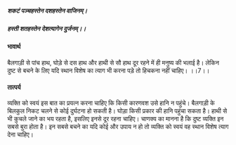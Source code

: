 ##### शकटं पञ्चहस्तेन दशहस्तेन वाजिनम्।
##### हस्ती शतहस्तेन देशत्यागेन दुर्जनम्।। 

#### भावार्थ

बैलगाड़ी से पांच हाथ, घोड़े से दस हाथ और हाथी से सौ हाथ दूर रहने में ही मनुष्य की भलाई है। लेकिन दुष्ट से बचने के लिए यदि स्थान विशेष का त्याग भी करना पड़े तो हिचकना नहीं चाहिए। ।।7।।

#### तात्पर्य

व्यक्ति को स्वयं इस बात का प्रयत्न करना चाहिए कि किसी कारणवश उसे हानि न पहुंचे। बैलगाड़ी के बिलकुल निकट चलने से कोई दुर्घटना हो सकती है। घोड़ा किसी प्रकार की हानि पहुंचा सकता है। हाथी से भी कुचले जाने का भय रहता है, इसलिए इनसे दूर रहना चाहिए। चाणक्य का मानना है कि दुष्ट व्यक्ति इन सबसे बुरा होता है। इन सबसे बचने का यदि कोई और उपाय न हो तो व्यक्ति को स्वयं वह स्थान विशेष त्याग देना चाहिए।